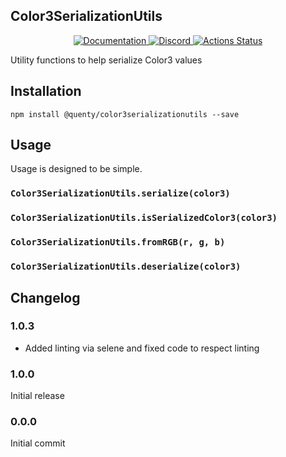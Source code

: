 ## Color3SerializationUtils
<div align="center">
  <a href="http://quenty.github.io/api/">
    <img src="https://img.shields.io/badge/docs-website-green.svg" alt="Documentation" />
  </a>
  <a href="https://discord.gg/mhtGUS8">
    <img src="https://img.shields.io/badge/discord-nevermore-blue.svg" alt="Discord" />
  </a>
  <a href="https://github.com/Quenty/NevermoreEngine/actions">
    <img src="https://github.com/Quenty/NevermoreEngine/workflows/lint/badge.svg" alt="Actions Status" />
  </a>
</div>

Utility functions to help serialize Color3 values

## Installation
```
npm install @quenty/color3serializationutils --save
```

## Usage
Usage is designed to be simple.

### `Color3SerializationUtils.serialize(color3)`

### `Color3SerializationUtils.isSerializedColor3(color3)`

### `Color3SerializationUtils.fromRGB(r, g, b)`

### `Color3SerializationUtils.deserialize(color3)`


## Changelog

### 1.0.3
- Added linting via selene and fixed code to respect linting

### 1.0.0
Initial release

### 0.0.0
Initial commit
